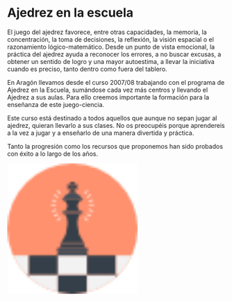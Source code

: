 # Ajedrez en la escuela

El juego del ajedrez favorece, entre otras capacidades, la memoria, la concentración, la toma de decisiones, la reflexión, la visión espacial o el razonamiento lógico-matemático. Desde un punto de vista emocional, la práctica del ajedrez ayuda a reconocer los errores, a no buscar excusas, a obtener un sentido de logro y una mayor autoestima, a llevar la iniciativa cuando es preciso, tanto dentro como fuera del tablero.

En Aragón llevamos desde el curso 2007/08 trabajando con el programa de Ajedrez en la Escuela, sumándose cada vez más centros y llevando el Ajedrez a sus aulas. Para ello creemos importante la formación para la enseñanza de este juego-ciencia.

Este curso está destinado a todos aquellos que aunque no sepan jugar al ajedrez, quieran llevarlo a sus clases. No os preocupéis porque aprendereis a la vez a jugar y a enseñarlo de una manera divertida y práctica.

Tanto la progresión como los recursos que proponemos han sido probados con éxito a lo largo de los años.

<div class="container center">
<img src='assets/chess.png' alt='' width='300'/>
</div>